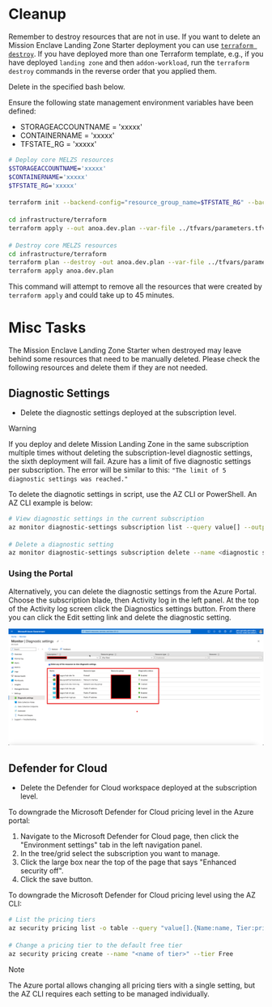 # Cleanup

Remember to destroy resources that are not in use. If you want to delete an Mission Enclave Landing Zone Starter deployment you can use [`terraform destroy`](https://www.terraform.io/docs/cli/commands/destroy.html). If you have deployed more than one Terraform template, e.g., if you have deployed `landing zone` and then `addon-workload`, run the `terraform destroy` commands in the reverse order that you applied them.

Delete in the specified bash below.

Ensure the following state management environment variables have been defined:

- STORAGEACCOUNTNAME = 'xxxxx'
- CONTAINERNAME      = 'xxxxx'
- TFSTATE_RG         = 'xxxxx'

```bash
# Deploy core MELZS resources
$STORAGEACCOUNTNAME='xxxxx'
$CONTAINERNAME='xxxxx'
$TFSTATE_RG='xxxxx'

terraform init --backend-config="resource_group_name=$TFSTATE_RG" --backend-config="storage_account_name=$STORAGEACCOUNTNAME" --backend-config="container_name=$CONTAINERNAME"

cd infrastructure/terraform
terraform apply --out anoa.dev.plan --var-file ../tfvars/parameters.tfvars --var "subscription_id_hub=<<subscription_id>>" --var "vm_admin_password=<<password>>"

# Destroy core MELZS resources
cd infrastructure/terraform
terraform plan --destroy -out anoa.dev.plan --var-file ../tfvars/parameters.tfvars -var "subscription_id_hub=<<subscription_id>>" --var "vm_admin_password=<<password>>"
terraform apply anoa.dev.plan
```

This command will attempt to remove all the resources that were created by `terraform apply` and could take up to 45 minutes.

# Misc Tasks

The Mission Enclave Landing Zone Starter when destroyed may leave behind some resources that need to be manually deleted. Please check the following resources and delete them if they are not needed.

## Diagnostic Settings

- Delete the diagnostic settings deployed at the subscription level.

> [!WARNING]
> If you deploy and delete Mission Landing Zone in the same subscription multiple times without deleting the subscription-level diagnostic settings, the sixth deployment will fail. Azure has a limit of five diagnostic settings per subscription. The error will be similar to this: `"The limit of 5 diagnostic settings was reached."`

To delete the diagnotic settings in script, use the AZ CLI or PowerShell. An AZ CLI example is below:

```BASH
# View diagnostic settings in the current subscription
az monitor diagnostic-settings subscription list --query value[] --output table

# Delete a diagnostic setting
az monitor diagnostic-settings subscription delete --name <diagnostic setting name>
```

### Using the Portal

Alternatively, you can delete the diagnostic settings from the Azure Portal. Choose the subscription blade, then Activity log in the left panel. At the top of the Activity log screen click the Diagnostics settings button. From there you can click the Edit setting link and delete the diagnostic setting.

![Diagnostic settings from the Azure Portal](../../img/diagnostic_settings_Azure_Portal.png)

## Defender for Cloud

- Delete the Defender for Cloud workspace deployed at the subscription level.

To downgrade the Microsoft Defender for Cloud pricing level in the Azure portal:

1. Navigate to the Microsoft Defender for Cloud page, then click the "Environment settings" tab in the left navigation panel.
1. In the tree/grid select the subscription you want to manage.
1. Click the large box near the top of the page that says "Enhanced security off".
1. Click the save button.

To downgrade the Microsoft Defender for Cloud pricing level using the AZ CLI:

```BASH
# List the pricing tiers
az security pricing list -o table --query "value[].{Name:name, Tier:pricingTier}"

# Change a pricing tier to the default free tier
az security pricing create --name "<name of tier>" --tier Free
```

> [!NOTE]
> The Azure portal allows changing all pricing tiers with a single setting, but the AZ CLI requires each setting to be managed individually.
